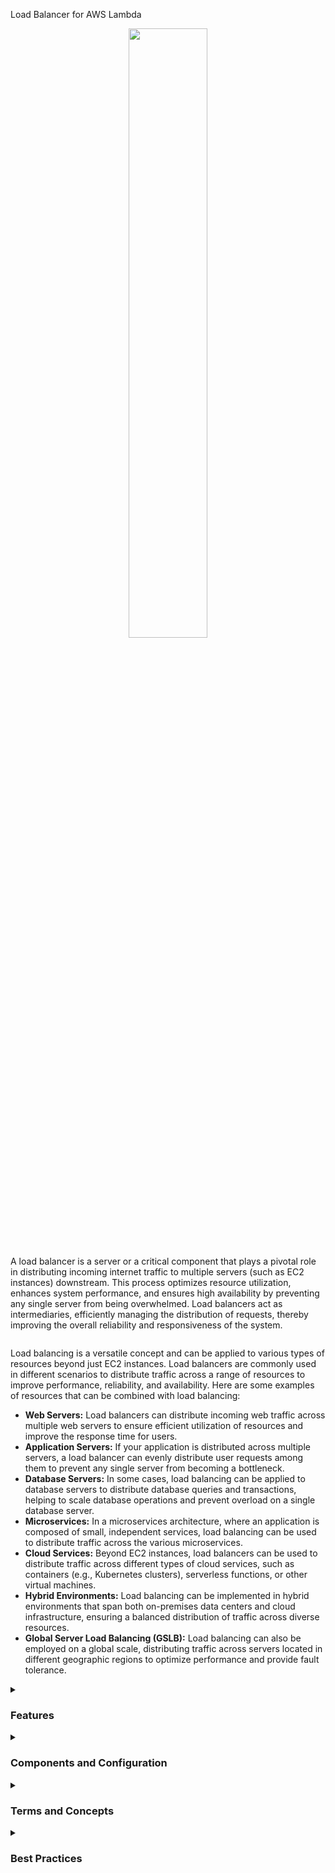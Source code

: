  Load Balancer for AWS Lambda

  <div align="center">
    <img src="https://coralogix.com/wp-content/uploads/2019/02/Load-balancer-icon.png" width="50%">
  </div>
  
 A load balancer is a server or a critical component that plays a pivotal role in distributing incoming internet traffic to multiple servers (such as EC2 instances) downstream. This process optimizes resource utilization, enhances system performance, and ensures high availability by preventing any single server from being overwhelmed. Load balancers act as intermediaries, efficiently managing the distribution of requests, thereby improving the overall reliability and responsiveness of the system.

<div align="center">
    <img src="">
</div>

  
Load balancing is a versatile concept and can be applied to various types of resources beyond just EC2 instances. Load balancers are commonly used in different scenarios to distribute traffic across a range of resources to improve performance, reliability, and availability. Here are some examples of resources that can be combined with load balancing:

<ul>
    <li><strong>Web Servers:</strong> Load balancers can distribute incoming web traffic across multiple web servers to ensure efficient utilization of resources and improve the response time for users.</li>
    <li><strong>Application Servers:</strong> If your application is distributed across multiple servers, a load balancer can evenly distribute user requests among them to prevent any single server from becoming a bottleneck.</li>
    <li><strong>Database Servers:</strong> In some cases, load balancing can be applied to database servers to distribute database queries and transactions, helping to scale database operations and prevent overload on a single database server.</li>
    <li><strong>Microservices:</strong> In a microservices architecture, where an application is composed of small, independent services, load balancing can be used to distribute traffic across the various microservices.</li>
    <li><strong>Cloud Services:</strong> Beyond EC2 instances, load balancers can be used to distribute traffic across different types of cloud services, such as containers (e.g., Kubernetes clusters), serverless functions, or other virtual machines.</li>
    <li><strong>Hybrid Environments:</strong> Load balancing can be implemented in hybrid environments that span both on-premises data centers and cloud infrastructure, ensuring a balanced distribution of traffic across diverse resources.</li>
    <li><strong>Global Server Load Balancing (GSLB):</strong> Load balancing can also be employed on a global scale, distributing traffic across servers located in different geographic regions to optimize performance and provide fault tolerance.</li>
</ul>



  <details>
    <summary>
      <h3>Features</h3>
    </summary>
    <ul>
      <li><b>Distribution of Traffic:</b> Load balancing evenly distributes incoming requests among multiple instances, preventing overloading of any single function.</li>
      <li><b>Enhanced Scalability:</b> Load balancing facilitates horizontal scaling, allowing your serverless architecture to handle increased workloads seamlessly.</li>
      <li><b>High Availability:</b> By distributing functions across multiple availability zones, load balancing ensures continuous operation even in the face of failures.</li>
      <li><b>Cost Optimization:</b> Efficient load balancing can help optimize costs by ensuring resources are utilized effectively.</li>
      <li><b>Single Point:</b> Expose a single point of access (DNS) to your application</li>
      <li><b>Handle Failures:</b> Seamlessly handle failures of downstream instances</li>
      <li><b>Health Checks:</b>Do regular health checks to your instances</li>
      <li><b>Security:</b>Provide SSL termination (HTTPS) for your websites</li>
     <li><b>Across Zones:</b>High availability across zones</li>
    </ul>
  </details>

   <details><summary><h3>Components and Configuration</h3></summary>
      <details><summary><h4>Why use an Elastic Load Balancer?</h4></summary>
       <ul>
          <li>An ELB (Elastic Load Balancer) is a managed load balancer:
              <ul>
                <li>AWS guarantees that it will be working</li>
                <li>AWS takes care of upgrades, mainenance, high availability</li>
                <li>AWS provides only a few con</li>
              </ul>
          </li>
          <li>It costs less to setup your own load balancer but it will be a lot more effort on your end (maintence, integrations)</li>
          <li>4 kinds of load balancers offered by AWS:
              <ul>
                <li>Application Load Balancer (HTTP / STTPS only) - Layer 7</li>
                <li>Network Load Balancer (ultra-high performance, allows for TCP) - Layer 4</li>
                <li>Gateway Load Balancer - Layer 3</li>
                <li>Classic Load Balancer (retired in 2023) - Layer 4 & 7</li>
              </ul>
          </li>
       </ul>
      </details>
  </details>

  <details>
    <summary>
      <h3>Terms and Concepts</h3>
    </summary>
    <ul>
      <li><b>Functions:</b> An AWS Lambda function is a unit of code that is executed in response to events.</li>
      <li><b>Events:</b> An event is an action that occurs in an AWS service, such as file upload in S3 or an API request from Amazon API Gateway, that can trigger the execution of a Lambda function.</li>
      <li><b>Runtime:</b> The runtime is the environment in which the code of the Lambda function is executed.</li>
      <li><b>Layers:</b> Layers allow you to include libraries, frameworks, and other dependency files in your Lambda function, while keeping the separation of your business logic code.</li>
      <li><b>Execution policy:</b> The execution policy controls the permissions that a Lambda function has to access other AWS resources.</li>
      <li><b>Alias:</b> An alias is a pointer to a specific version of a Lambda function.</li>
    </ul>
  </details>

  <details>
    <summary>
      <h3>Best Practices</h3>
    </summary>
    <ul>
      <li>Design Lambda functions to be small and perform specific tasks.</li>
      <li>Limit the execution time of functions to avoid unnecessary execution or failure due to time limits.</li>
      <li>Use environment variables to store sensitive information, such as API keys and passwords.</li>
      <li>Manage and monitor the logging of functions for troubleshooting and debugging.</li>
      <li>Use versioning and access control options to track and manage changes to Lambda functions.</li>
      <li>Configure access control policies to limit access to Lambda functions and the resources they use.</li>
      <li>Use monitoring resources, such as CloudWatch Metrics and CloudWatch Logs, to monitor and analyze the performance and efficiency of Lambda functions.</li>
      <li>Test and validate Lambda functions before deploying them to production.</li>
    </ul>
  </details>
